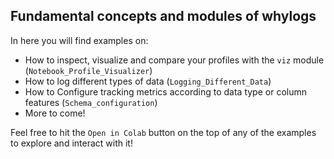 ## Fundamental concepts and modules of whylogs

In here you will find examples on:

- How to inspect, visualize and compare your profiles with the `viz` module (`Notebook_Profile_Visualizer`)
- How to log different types of data (`Logging_Different_Data`)
- How to Configure tracking metrics according to data type or column features (`Schema_configuration`)
- More to come!

Feel free to hit the `Open in Colab` button on the top of any of the examples to explore and interact with it!

